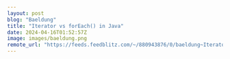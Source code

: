 ```yaml
---
layout: post
blog: "Baeldung"
title: "Iterator vs forEach() in Java"
date: 2024-04-16T01:52:57Z
image: images/baeldung.png
remote_url: "https://feeds.feedblitz.com/~/880943876/0/baeldung~Iterator-vs-forEach-in-Java"
---
```

